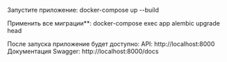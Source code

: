 Запустите приложение:
docker-compose up --build

Применить все миграции**:
docker-compose exec app alembic upgrade head

После запуска приложение будет доступно:
API: http://localhost:8000
Документация Swagger: http://localhost:8000/docs
